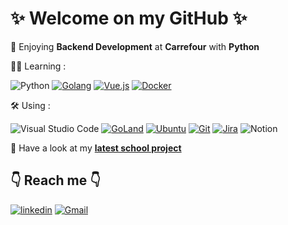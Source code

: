 # ✨ Welcome on my GitHub ✨

💛 Enjoying **Backend Development** at **Carrefour** with **Python**

👩‍💻 Learning :

![Python](https://img.shields.io/badge/python-3670A0?style=for-the-badge&logo=python&logoColor=ffdd54)
[![Golang](https://img.shields.io/badge/go-%2300ADD8.svg?style=for-the-badge&logo=go&logoColor=white)](https://go.dev/)
[![Vue.js](https://img.shields.io/badge/vuejs-%2335495e.svg?style=for-the-badge&logo=vuedotjs&logoColor=%234FC08D)](https://vuejs.org/)
[![Docker](https://img.shields.io/badge/docker-%230db7ed.svg?style=for-the-badge&logo=docker&logoColor=white)](https://www.docker.com/)

🛠️ Using :

![Visual Studio Code](https://img.shields.io/badge/Visual%20Studio%20Code-0078d7.svg?style=for-the-badge&logo=visual-studio-code&logoColor=white)
[![GoLand](https://img.shields.io/badge/GoLand-0f0f0f?&style=for-the-badge&logo=goland&logoColor=white)](https://www.jetbrains.com/fr-fr/go/)
[![Ubuntu](https://img.shields.io/badge/Ubuntu-E95420?style=for-the-badge&logo=ubuntu&logoColor=white)](https://ubuntu.com/)
[![Git](https://img.shields.io/badge/git-%23F05033.svg?style=for-the-badge&logo=git&logoColor=white)](https://git-scm.com/)
[![Jira](https://img.shields.io/badge/jira-%230A0FFF.svg?style=for-the-badge&logo=jira&logoColor=white)](https://www.atlassian.com/fr/software/jira)
![Notion](https://img.shields.io/badge/Notion-%23000000.svg?style=for-the-badge&logo=notion&logoColor=white)
 
👀 Have a look at my **[latest school project](https://github.com/JoanneLongeville/Mobile_app_Ada_tech_quiz)** 


## 👇 Reach me 👇

[![linkedin](https://img.shields.io/badge/linkedin-0A66C2?style=for-the-badge&logo=linkedin&logoColor=white)](https://linkedin.com/in/joanne-longeville) [![Gmail](https://img.shields.io/badge/Gmail-D14836?style=for-the-badge&logo=gmail&logoColor=white)](mailto:joanne.longeville@gmail.com)
